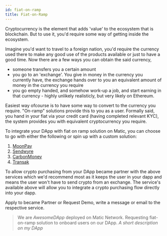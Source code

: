 ```yaml
---
id: fiat-on-ramp
title: Fiat-on-Ramp
---
```


Cryptocurrency is the element that adds 'value' to the ecosystem that is blockchain. But to use it, you'd require some way of getting inside the ecosystem. 

Imagine you'd want to travel to a foreign nation, you'd require the currency used there to make any good use of the products available or just to have a good time. Now there are a few ways you can obtain the said currency, 

- someone transfers you a certain amount
- you go to an 'exchange'. You give in money in the currency you currently have, the exchange hands over to you an equivalent amount of money in the currency you require
- you go empty handed, and somehow work-up a job, and start earning in that currency - highly unlikely realisticly, but very likely on Ethereum.

Easiest way ofcourse is to have some way to convert to the currency you require. "On-ramp" solutions provide this to you as a user. 
Formally said, you hand in your fiat via your credit card (having completed relevant KYC), the system provides you with equivalent cryptocurrency you require.

To integrate your DApp with fiat on ramp solution on Matic, you can choose to go with either the following or spin up with a custom solution:

1. [MoonPay](https://www.moonpay.io/)
2. [Sendwyre](https://www.sendwyre.com/)
3. [CarbonMoney](https://www.carbon.money/)
4. [Transak](https://transak.com/)

To allow crypto purchasing from your DApp became partner with the above services which we'd recommend most as it keeps the user in your dapp and means the user won't have to send crypto from an exchange. The service's available above will allow you to integrate a crypto purchasing flow directly into your dapp.

Apply to became Partner or Request Demo, write a message or email to the respective service.

> We are *AwesomeDApp* deployed on Matic Network. Requesting fiat-on-ramp solution to onboard users on our DApp. *A short description on my DApp*
